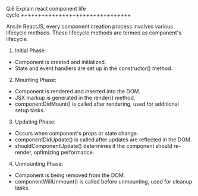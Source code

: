 Q.6 Explain react component life cycle.++++++++++++++++++++++++++++++++

Ans:In ReactJS, every component creation process involves various lifecycle methods. These lifecycle methods are termed as component's lifecycle. 

1. Initial Phase:
- Component is created and initialized.
- State and event handlers are set up in the constructor() method.

2. Mounting Phase:
- Component is rendered and inserted into the DOM.
- JSX markup is generated in the render() method.
- componentDidMount() is called after rendering, used for additional setup tasks.

3. Updating Phase:
- Occurs when component's props or state change.
- componentDidUpdate() is called after updates are reflected in the DOM.
- shouldComponentUpdate() determines if the component should re-render, optimizing   performance.

4. Unmounting Phase:
- Component is being removed from the DOM.
- componentWillUnmount() is called before unmounting, used for cleanup tasks.